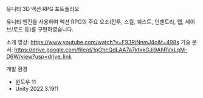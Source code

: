 유니티 3D 액션 RPG 포트폴리오<br>

유니티 엔진을 사용하여 액션 RPG의 주요 요소(전투, 스킬, 퀘스트, 인벤토리, 맵, 세이브/로드 등)를 구현하였습니다.

소개 영상: https://www.youtube.com/watch?v=F93RiNnmJ4o&t=498s
기술 문서: https://drive.google.com/file/d/1pGhcQdLAA7a7ktxkGJi9AhRVxLqM-D6W/view?usp=drive_link

개발 환경<br>
- 윈도우 11<br>
- Unity 2022.3.19f1<br>
